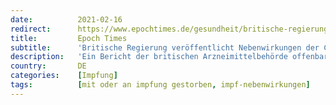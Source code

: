 ```yaml
---
date:          2021-02-16
redirect:      https://www.epochtimes.de/gesundheit/britische-regierung-veroeffentlicht-bericht-ueber-nebenwirkungen-der-corona-impfstoffe-a3448691.html
title:         Epoch Times
subtitle:      'Britische Regierung veröffentlicht Nebenwirkungen der Corona-Impfstoffe'
description:   'Ein Bericht der britischen Arzneimittelbehörde offenbart weitere Nebenwirkungen der Corona-Impfungen. Insgesamt berichteten über 30.000 Geimpfte bis Ende Januar von über 100.000 unerwünschten Impfreaktionen. Besonders auffällig sind dabei 13 Menschen, die nach der Impfung erblindeten, acht Fehlgeburten und insgesamt 236 Fälle mit tödlichem Ausgang.'
country:       DE
categories:    [Impfung]
tags:          [mit oder an impfung gestorben, impf-nebenwirkungen]
---
```

